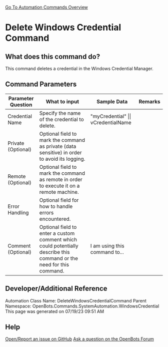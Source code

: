 <!--TITLE: Delete Windows Credential Command -->
<!-- SUBTITLE: a command in the System Automation Commands\Windows Credential group. -->
[Go To Automation Commands Overview](/automation-commands)


# Delete Windows Credential Command


## What does this command do?
This command deletes a credential in the Windows Credential Manager.


## Command Parameters
| Parameter Question   	| What to input  	|  Sample Data 	| Remarks  	|
| ---                    | ---               | ---           | ---       |
|Credential Name|Specify the name of the credential to delete.|"myCredential" \|\| vCredentialName||
|Private (Optional)|Optional field to mark the command as private (data sensitive) in order to avoid its logging.|||
|Remote (Optional)|Optional field to mark the command as remote in order to execute it on a remote machine.|||
|Error Handling|Optional field for how to handle errors encountered.|||
|Comment (Optional)|Optional field to enter a custom comment which could potentially describe this command or the need for this command.|I am using this command to...||


## Developer/Additional Reference
Automation Class Name: DeleteWindowsCredentialCommand
Parent Namespace: OpenBots.Commands.SystemAutomation.WindowsCredential
This page was generated on 07/19/23 09:51 AM


## Help
[Open/Report an issue on GitHub](https://github.com/OpenBotsAI/OpenBots.Studio/issues/new)
[Ask a question on the OpenBots Forum](https://openbots.ai/forums/)

